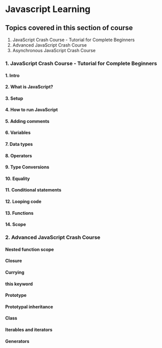 # Javascript Learning
## Topics covered in this section of course
1. JavaScript Crash Course - Tutorial for Complete Beginners
2. Advanced JavaScript Crash Course
3. Asynchronous JavaScript Crash Course

### 1. JavaScript Crash Course - Tutorial for Complete Beginners

#### 1. Intro
#### 2. What is JavaScript?
#### 3. Setup
#### 4. How to run JavaScript
#### 5. Adding comments
#### 6. Variables
#### 7. Data types
#### 8. Operators
#### 9. Type Conversions
#### 10. Equality
#### 11. Conditional statements
#### 12. Looping code
#### 13. Functions
#### 14. Scope

### 2. Advanced JavaScript Crash Course

#### Nested function scope
#### Closure
#### Currying
#### this keyword
#### Prototype
#### Prototypal inheritance
#### Class
#### Iterables and iterators
#### Generators
